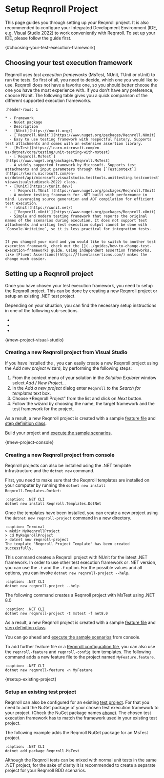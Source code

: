 # Setup Reqnroll Project

This page guides you through setting up your Reqnroll project. It is also recommended to configure your Integrated Development Environment (IDE, e.g. Visual Studio 2022) to work conveniently with Reqnroll. To set up your IDE, please follow the [](setup-ide) guide first.

{#choosing-your-test-execution-framework}
## Choosing your test execution framework

Reqnroll uses *test execution frameworks* (MsTest, NUnit, TUnit or xUnit) to run the tests. So first of all, you need to decide, which one you would like to use. Reqnroll does not have a favorite one, so you should better choose the one you have the most experience with. If you don't have any preference, choose NUnit. The following table gives you a quick comparison of the different supported execution frameworks.

```{list-table}
:header-rows: 1

* - Framework
  - NuGet package
  - Description
* - [NUnit](https://nunit.org/)
  - [`Reqnroll.NUnit`](https://www.nuget.org/packages/Reqnroll.NUnit)
  - Easy to use testing framework with respectful history. Supports test attachments and comes with an extensive assertion library.
* - [MsTest](https://learn.microsoft.com/en-us/dotnet/core/testing/unit-testing-with-mstest)
  - [`Reqnroll.MsTest`](https://www.nuget.org/packages/Reqnroll.MsTest)
  - A widely supported framework by Microsoft. Supports test attachments and input parameters through the [`TestContext`](https://learn.microsoft.com/en-us/dotnet/api/microsoft.visualstudio.testtools.unittesting.testcontext?view=visualstudiosdk-2022) class.
* - [TUnit](https://tunit.dev/)
  - [`Reqnroll.TUnit`](https://www.nuget.org/packages/Reqnroll.TUnit)
  - A modern testing framework for .NET built with performance in mind. Leveraging source generation and AOT compilation for efficient test execution. 
* - [xUnit](https://xunit.net/)
  - [`Reqnroll.xUnit`](https://www.nuget.org/packages/Reqnroll.xUnit)
  - Simple and modern testing framework that reports the original names of the scenarios during execution. It does not support test attachments and writing test execution output cannot be done with `Console.WriteLine`, so it is less practical for integration tests.
```

```{note}

If you changed your mind and you would like to switch to another test execution framework, check out the [](../guides/how-to-change-test-execution-framework) guide. Using independent assertion frameworks, like [Fluent Assertions](https://fluentassertions.com/) makes the change much easier.
```

## Setting up a Reqnroll project

Once you have chosen your test execution framework, you need to setup the Reqnroll project. This can be done by creating a new Reqnroll project or setup an existing .NET test project.

Depending on your situation, you can find the necessary setup instructions in one of the following sub-sections.

* [](#new-project-visual-studio)
* [](#new-project-console)
* [](#setup-existing-project)

{#new-project-visual-studio}
### Creating a new Reqnroll project from Visual Studio

If you have installed the [](../ide-integrations/visual-studio/index), you can easily create a new Reqnroll project using the *Add new project* wizard, by performing the following steps:

1. From the context menu of your solution in the *Solution Explorer* window select *Add / New Project...*
2. In the *Add a new project* dialog enter `Reqnroll` to the *Search for templates* text box.
3. Choose *Reqnroll Project" from the list and click on *Next* button.
4. Follow the wizard by choosing the name, the target framework and the test framework for the project.

As a result, a new Reqnroll project is created with a sample [feature file](../gherkin/feature-files) and [step definition class](../automation/step-definitions).

Build your project and [execute the sample scenarios](../execution/executing-reqnroll-scenarios.md#executing-scenarios-from-visual-studio).

{#new-project-console}
### Creating a new Reqnroll project from console

Reqnroll projects can also be installed using the .NET template infrastructure and the `dotnet new` command.

First, you need to make sure that the Reqnroll templates are installed on your computer by running the `dotnet new install Reqnroll.Templates.DotNet`:

```{code-block} pwsh
:caption: .NET CLI
dotnet new install Reqnroll.Templates.DotNet
```

Once the templates have been installed, you can create a new project using the `dotnet new reqnroll-project` command in a new directory.

```{code-block} pwsh
:caption: Terminal
> mkdir MyReqnrollProject
> cd MyReqnrollProject
> dotnet new reqnroll-project
The template "Reqnroll Project Template" has been created successfully.
```

This command creates a Reqnroll project with NUnit for the latest .NET framework. In order to use other test execution framework or .NET version, you can use the `-t` and the `-f` option. For the possible values and all options, you can invoke `dotnet new reqnroll-project --help`.

```{code-block} pwsh
:caption: .NET CLI
dotnet new reqnroll-project --help
```

The following command creates a Reqnroll project with MsTest using .NET 8.0

```{code-block} pwsh
:caption: .NET CLI
dotnet new reqnroll-project -t mstest -f net8.0
```

As a result, a new Reqnroll project is created with a sample [feature file](../gherkin/feature-files) and [step definition class](../automation/step-definitions).

You can go ahead and [execute the sample scenarios](../execution/executing-reqnroll-scenarios.md#executing-scenarios-from-console) from console.

To add further feature file or a [Reqnroll configuration file](configuration.md), you can also use the `reqnroll-feature` and `reqnroll-config` item templates. The following command adds a new feature file to the project named `MyFeature.feature`.

```{code-block} pwsh
:caption: .NET CLI
dotnet new reqnroll-feature -n MyFeature
```

{#setup-existing-project}
### Setup an existing test project

Reqnroll can also be configured for an existing [test project](https://learn.microsoft.com/en-us/visualstudio/test/create-a-unit-test-project?view=vs-2022). For that you need to add the NuGet package of your chosen test execution framework to your project. (Check the NuGet package names [above](#choosing-your-test-execution-framework)). The chosen test execution framework has to match the framework used in your existing test project.

The following example adds the Reqnroll NuGet package for an MsTest project.

```{code-block} pwsh
:caption: .NET CLI
dotnet add package Reqnroll.MsTest
```

Although the Reqnroll tests can be mixed with normal unit tests in the same .NET project, for the sake of clarity it is recommended to create a separate project for your Reqnroll BDD scenarios.

